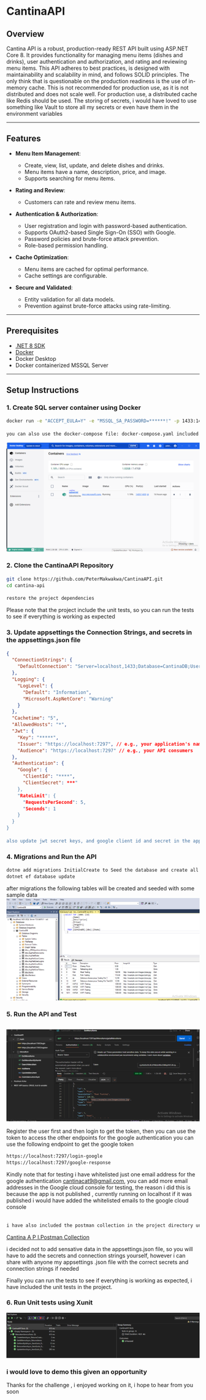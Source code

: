 # CantinaAPI

## Overview

Cantina API is a robust, production-ready REST API built using ASP.NET Core 8. It provides functionality for managing menu items (dishes and drinks), user authentication and authorization, and rating and reviewing menu items. This API adheres to best practices, is designed with maintainability and scalability in mind, and follows SOLID principles.
The only think that is questionable on the production readiness is the use of in-memory cache. This is not recommended for production use, as it is not distributed and does not scale well. For production use, a distributed cache like Redis should be used. The storing of secrets, i would have loved to use something like Vault to store all my secrets or even have them in the environment variables

---

## Features

- **Menu Item Management**:
  - Create, view, list, update, and delete dishes and drinks.
  - Menu items have a name, description, price, and image.
  - Supports searching for menu items.

- **Rating and Review**:
  - Customers can rate and review menu items.

- **Authentication & Authorization**:
  - User registration and login with password-based authentication.
  - Supports OAuth2-based Single Sign-On (SSO) with Google.
  - Password policies and brute-force attack prevention.
  - Role-based permission handling.

- **Cache Optimization**:
  - Menu items are cached for optimal performance.
  - Cache settings are configurable.

- **Secure and Validated**:
  - Entity validation for all data models.
  - Prevention against brute-force attacks using rate-limiting.

---

## Prerequisites

- [.NET 8 SDK](https://dotnet.microsoft.com/download)
- [Docker](https://www.docker.com/)
- Docker Desktop
- Docker containerized MSSQL Server

---

## Setup Instructions


### 1. Create SQL server container using Docker 
```bash
docker run -e "ACCEPT_EULA=Y" -e "MSSQL_SA_PASSWORD=******!" -p 1433:1433 -v "sqlvolume:/var/opt/mssql" --name sqlserver mcr.microsoft.com/mssql/server:2019-latest

you can also use the docker-compose file: docker-compose.yaml included in the project directory to create the container
```
![Cantina S Q L Sever Image](CantinaAPI/Assets/Images/CantinaSQLSeverImage.PNG)

### 2. Clone the CantinaAPI Repository
```bash
git clone https://github.com/PeterMakwakwa/CantinaAPI.git
cd cantina-api

restore the project dependencies

```
Please note that the project include the unit tests, so you can run the tests to see if everything is working as expected

### 3. Update appsettings the Connection Strings, and secrets in the appsettings.json file
```json
{
  "ConnectionStrings": {
    "DefaultConnection": "Server=localhost,1433;Database=CantinaDB;User=sa;Password=****;TrustServerCertificate=True;"
  },
  "Logging": {
    "LogLevel": {
      "Default": "Information",
      "Microsoft.AspNetCore": "Warning"
    }
  },
  "Cachetime": "5",
  "AllowedHosts": "*",
  "Jwt": {
    "Key": "*****",
    "Issuer": "https://localhost:7297", // e.g., your application's name
    "Audience": "https://localhost:7297" // e.g., your API consumers
  },
  "Authentication": {
    "Google": {
      "ClientId": "****",
      "ClientSecret": ***"
    },
    "RateLimit": {
      "RequestsPerSecond": 5,
      "Seconds": 1
    }
  }
}

also update jwt secret keys, and google client id and secret in the appsettings.json file
```

### 4. Migrations and Run the API
```bash
dotne add migrations InitialCreate to Seed the database and create all required tables
dotnet ef database update
```
after migrations the following tables will be created and seeded with some sample data
![Sample Item Image](CantinaAPI/Assets/Images/SampleItemImage.PNG)

### 5. Run the API and Test
```bash

```
![Postman Collection](CantinaAPI/Assets/Images/Postman%20Collection.PNG)

Register the user first and then login to get the token, then you can use the token to access the other endpoints
for the google authentication you can use the following endpoint to get the google token
```bash
https://localhost:7297/login-google
https://localhost:7297/google-response
```
Kindly note that for testing i have whitelisted just one email address for the google authentication cantinacat9@gmail.com, you can add more email addresses in the Google cloud console for testing, the reason i did this is because the app is not published , currently running on localhost if it was published i would have added the whitelisted emails to the google cloud console
```bash

i have also included the postman collection in the project directory under Assets, you can import it and test the endpoints
```
[Cantina A P I.Postman Collection](CantinaAPI/Assets/PostmanCollection/CantinaAPI.postman_collection.json)


i decided not to add sensative data in the appsettings.json file, so you will have to add the secrets and connection strings yourself, however i can share with anyone my appsettings .json file with the correct secrets and connection strings if needed


Finally you can run the tests to see if everything is working as expected, i have included the unit tests in the project.


### 6. Run Unit tests using Xunit 


![Unit Tests](CantinaAPI/Assets/Images/unitTests.PNG)


### i would love to demo this given an opportunity 

Thanks for the challenge , i enjoyed working on it, i hope to hear from you soon

```bash